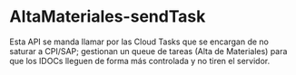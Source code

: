 # AltaMateriales-sendTask

Esta API se manda llamar por las Cloud Tasks que se encargan de no saturar a CPI/SAP; gestionan un queue de tareas (Alta de Materiales) para que los IDOCs lleguen de forma más controlada y no tiren el servidor.